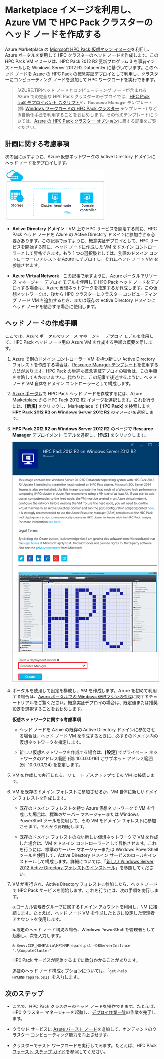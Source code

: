 <properties
 pageTitle="Azure VM で HPC Pack ヘッド ノードを作成する | Microsoft Azure"
 description="Azure ポータルとリソース マネージャーを利用し、Azure VM で Microsoft HPC Pack ヘッド ノードを作成する方法について説明します。"
 services="virtual-machines-windows"
 documentationCenter=""
 authors="dlepow"
 manager="timlt"
 editor=""
 tags="azure-resource-manager,hpc-pack"/>
<tags
ms.service="virtual-machines-windows"
 ms.devlang="na"
 ms.topic="article"
 ms.tgt_pltfrm="vm-windows"
 ms.workload="big-compute"
 ms.date="05/19/2016"
 ms.author="danlep"/>

# Marketplace イメージを利用し、Azure VM で HPC Pack クラスターのヘッド ノードを作成する


Azure Marketplace の [Microsoft HPC Pack 仮想マシン イメージ](https://azure.microsoft.com/marketplace/partners/microsoft/hpcpack2012r2onwindowsserver2012r2/)を利用し、Azure ポータルを使用して HPC クラスターのヘッド ノードを作成します。この HPC Pack VM イメージは、HPC Pack 2012 R2 更新プログラム 3 を事前インストールした Windows Server 2012 R2 Datacenter に基づいています。このヘッド ノードを Azure の HPC Pack の概念実証デプロイとして利用し、クラスターにコンピューティング ノードを追加して HPC ワークロードを実行できます。



>[AZURE.TIP]ヘッド ノードとコンピューティング ノードが含まれる Azure での完全な HPC Pack クラスターのデプロイでは、[HPC Pack IaaS デプロイメント スクリプト](virtual-machines-windows-classic-hpcpack-cluster-powershell-script.md)や、Resource Manager テンプレート (例: [Windows ワークロードの HPC Pack クラスター](https://azure.microsoft.com/marketplace/partners/microsofthpc/newclusterwindowscn/) テンプレート) などの自動化手法を利用することをお勧めします。その他のテンプレートについては、[Azure の HPC Pack クラスター オプション](virtual-machines-windows-hpcpack-cluster-options.md)に関する記事をご覧ください。


## 計画に関する考慮事項

次の図に示すように、Azure 仮想ネットワークの Active Directory ドメインにヘッド ノードをデプロイします。

![HPC Pack ヘッド ノート][headnode]

* **Active Directory ドメイン** - VM 上で HPC サービスを開始する前に、HPC Pack ヘッド ノードを Azure の Active Directory ドメインに参加させる必要があります。この記事で示すように、概念実証デプロイとして、HPC サービスを開始する前に、ヘッド ノードに作成した VM をドメイン コントローラーとして昇格できます。もう 1 つの選択肢としては、別個のドメイン コントローラー/フォレストを Azure にデプロイし、それにヘッド ノード VM を参加させます。

* **Azure Virtual Network** - この記事で示すように、Azure ポータルでリソース マネージャー デプロイ モデルを使用して HPC Pack ヘッド ノードをデプロイする場合は、Azure 仮想ネットワークを指定するか作成します。この仮想ネットワークは、後から HPC クラスターにクラスター コンピューティング ノード VM を追加するとき、または既存の Active Directory ドメインにヘッド ノードを結合する場合に使用します。

    
## ヘッド ノードの作成手順

ここでは、Azure ポータルでリソース マネージャー デプロイ モデルを使用して、HPC Pack ヘッド ノード用の Azure VM を作成する手順の概要を示します。


1. Azure で別のドメイン コントローラー VM を持つ新しい Active Directory フォレストを作成する場合は、[Resource Manager テンプレート](https://azure.microsoft.com/documentation/templates/active-directory-new-domain-ha-2-dc/)を使用する方法があります。HPC Pack の単純な概念実証デプロイの場合は、この手順を省略してもかまいません。代わりに、この記事で後述するように、ヘッド ノード VM 自体をドメイン コントローラーとして構成します。
    
2. [Azure ポータル](https://portal.azure.com)で HPC Pack ヘッド ノードを作成するには、Azure Marketplace から HPC Pack 2012 R2 イメージを選択します。これを行うには、**[新規]** をクリックし、Marketplace で **[HPC Pack]** を検索します。**HPC Pack 2012 R2 on Windows Server 2012 R2** のイメージを選択します。

3. **HPC Pack 2012 R2 on Windows Server 2012 R2** のページで **Resource Manager** デプロイメント モデルを選択し、**[作成]** をクリックします。

    ![HPC Pack イメージ][marketplace]

4. ポータルを使用して設定を構成し、VM を作成します。Azure を初めて利用する場合は、[Azure ポータルでの Windows 仮想マシンの作成](virtual-machines-windows-hero-tutorial.md)に関するチュートリアルをご覧ください。概念実証デプロイの場合は、既定値または推奨設定を選択することをお勧めします。

    **仮想ネットワークに関する考慮事項**

   * ヘッド ノードを Azure の既存の Active Directory ドメインに参加させる場合は、ヘッド ノード VM を作成するときに、必ずそのドメイン内の仮想ネットワークを指定します。
   
   * 新しい仮想ネットワークを作成する場合は、**[設定]** でプライベート ネットワークのアドレス範囲 (例: 10.0.0.0/16) とサブネット アドレス範囲 (例: 10.0.0.0/24) を指定します。
    
4. VM を作成して実行したら、リモート デスクトップで[その VM に接続](virtual-machines-windows-connect-logon.md)します。 

5. VM を既存のドメイン フォレストに参加させるか、VM 自体に新しいドメイン フォレストを作成します。

    * 既存のドメイン フォレストを持つ Azure 仮想ネットワークで VM を作成した場合は、標準のサーバー マネージャーまたは Windows PowerShell ツールを使用して、その VM をドメイン フォレストに参加させます。それから再起動します。

    * 既存のドメイン フォレストのない新しい仮想ネットワークで VM を作成した場合は、VM をドメイン コントローラーとして昇格させます。これを行うには、標準のサーバー マネージャーまたは Windows PowerShell ツールを使用して、Active Directory ドメイン サービスのロールをインストールして構成します。詳細については、「[新しい Windows Server 2012 Active Directory フォレストのインストール](https://technet.microsoft.com/library/jj574166.aspx)」を参照してください。

5. VM が実行され、Active Directory フォレストに参加したら、ヘッド ノードで HPC Pack サービスを開始します。これを行うには、次の手順を実行します。

    a.ローカル管理者グループに属するドメイン アカウントを利用し、VM に接続します。たとえば、ヘッド ノード VM を作成したときに設定した管理者アカウントを使用します。

    b.既定のヘッド ノード構成の場合、Windows PowerShell を管理者として起動し、次を入力します。

    ```
    & $env:CCP_HOME\bin\HPCHNPrepare.ps1 –DBServerInstance ".\ComputeCluster"
    ```

    HPC Pack サービスが開始するまでに数分かかることがあります。

    追加のヘッド ノード構成オプションについては、「`get-help HPCHNPrepare.ps1`」を入力します。


## 次のステップ

* これで、HPC Pack クラスターのヘッド ノードを操作できます。たとえば、HPC クラスター マネージャーを起動し、[デプロイ作業一覧](https://technet.microsoft.com/library/jj884141.aspx)の作業を完了します。
* クラウド サービスに [Azure バースト ノード](virtual-machines-windows-classic-hpcpack-cluster-node-burst.md)を追加して、オンデマンドのクラスター コンピューティング能力を向上させます。 

* クラスターでテスト ワークロードを実行してみます。たとえば、HPC Pack [ファースト ステップ ガイド](https://technet.microsoft.com/library/jj884144)を参照してください。

<!--Image references-->
[headnode]: ./media/virtual-machines-windows-hpcpack-cluster-headnode/headnode.png
[marketplace]: ./media/virtual-machines-windows-hpcpack-cluster-headnode/marketplace.png

<!---HONumber=AcomDC_0525_2016-->